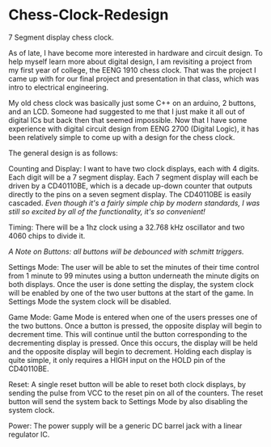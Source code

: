 # Chess-Clock-Redesign
7 Segment display chess clock.

As of late, I have become more interested in hardware and circuit design. To help myself learn more about digital design, I am revisiting a project from my first year of college, the EENG 1910 chess clock. That was the project I came up with for our final project and presentation in that class, which was intro to electrical engineering.

My old chess clock was basically just some C++ on an arduino, 2 buttons, and an LCD. Someone had suggested to me that I just make it all out of digital ICs but back then that seemed impossible. Now that I have some experience with digital circuit design from EENG 2700 (Digital Logic), it has been relatively simple to come up with a design for the chess clock.

The general design is as follows:

Counting and Display:
I want to have two clock displays, each with 4 digits. Each digit will be a 7 segment display. Each 7 segment display will each be driven by a CD40110BE, which is a decade up-down counter that outputs directly to the pins on a seven segment display. The CD40110BE is easily cascaded. *Even though it's a fairly simple chip by modern standards, I was still so excited by all of the functionality, it's so convenient!*

Timing:
There will be a 1hz clock using a 32.768 kHz oscillator and two 4060 chips to divide it.

*A Note on Buttons: all buttons will be debounced with schmitt triggers.*

Settings Mode:
The user will be able to set the minutes of their time control from 1 minute to 99 minutes using a button underneath the minute digits on both displays. Once the user is done setting the display, the system clock will be enabled by one of the two user buttons at the start of the game. In Settings Mode the system clock will be disabled.

Game Mode:
Game Mode is entered when one of the users presses one of the two buttons. Once a button is pressed, the opposite display will begin to decrement time. This will continue until the button corresponding to the decrementing display is pressed. Once this occurs, the display will be held and the opposite display will begin to decrement. Holding each display is quite simple, it only requires a HIGH input on the HOLD pin of the CD40110BE.

Reset: 
A single reset button will be able to reset both clock displays, by sending the pulse from VCC to the reset pin on all of the counters. The reset button will send the system back to Settings Mode by also disabling the system clock.

Power:
The power supply will be a generic DC barrel jack with a linear regulator IC.
